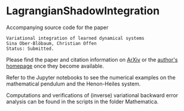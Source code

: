 # LagrangianShadowIntegration
Accompanying source code for the paper

	Variational integration of learned dynamical systems
	Sina Ober-Blöbaum, Christian Offen
	Status: Submitted.

Please find the paper and citation information on [ArXiv](https://arxiv.org/a/offen_c_1.html) or the [author's homepage](https://www.uni-paderborn.de/en/person/85279) once they become available.

Refer to the Jupyter notebooks to see the numerical examples on the mathematical pendulum and the Henon-Heiles system. 

Computations and verifications of (inverse) variational backward error analysis can be found in the scripts in the folder Mathematica.
